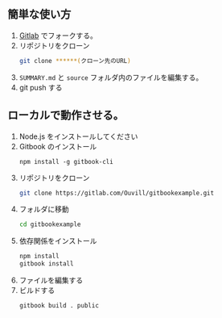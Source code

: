 ## 簡単な使い方

 1. [Gitlab](https://gitlab.com/Ouvill/gitbookexample) でフォークする。
 1. リポジトリをクローン
    ``` sh
    git clone ******(クローン先のURL)
    ```
 1. `SUMMARY.md` と `source` フォルダ内のファイルを編集する。
 1. git push する

## ローカルで動作させる。

 1. Node.js をインストールしてください
 1. Gitbook のインストール
    ```
    npm install -g gitbook-cli
    ```
 1. リポジトリをクローン
    ``` sh
    git clone https://gitlab.com/Ouvill/gitbookexample.git
    ```
 1. フォルダに移動
    ``` sh
    cd gitbookexample
    ```
 1. 依存関係をインストール
    ``` sh
    npm install
    gitbook install
    ```
 1. ファイルを編集する
 1. ビルドする
    ```sh
    gitbook build . public
    ```
